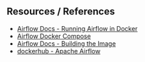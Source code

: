 ## Resources / References

- [Airflow Docs - Running Airflow in Docker](https://airflow.apache.org/docs/apache-airflow/stable/howto/docker-compose/index.html#)
- [Airflow Docker Compose](https://airflow.apache.org/docs/apache-airflow/2.9.3/docker-compose.yaml)
- [Airflow Docs - Building the Image](https://airflow.apache.org/docs/docker-stack/build.html#)
- [dockerhub - Apache Airflow](https://hub.docker.com/r/apache/airflow)